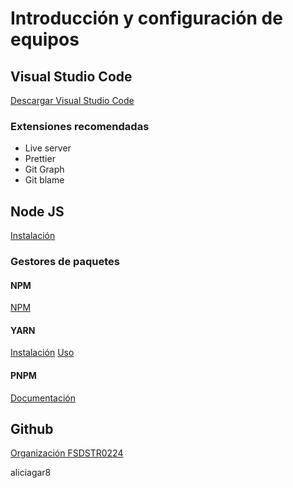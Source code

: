# Introducción y configuración de equipos

## Visual Studio Code

[Descargar Visual Studio Code](https://code.visualstudio.com/)

### Extensiones recomendadas

- Live server
- Prettier
- Git Graph
- Git blame

## Node JS

[Instalación](https://nodejs.org/)

### Gestores de paquetes

#### NPM

[NPM](https://www.npmjs.com/)

#### YARN

[Instalación](https://classic.yarnpkg.com/lang/en/docs/install/#mac-stable)
[Uso](https://classic.yarnpkg.com/en/docs/usage)

#### PNPM

[Documentación](https://pnpm.io/)

## Github

[Organización FSDSTR0224](https://github.com/orgs/FSD0224STR/)

aliciagar8

